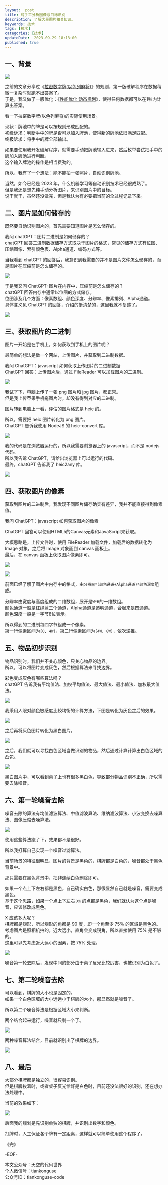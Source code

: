 ```yaml
---   
layout:  post  
title: 纯手工分析图像与目标识别  
description: 了解大量图片相关知识。  
keywords: 技术  
tags: [技术]    
categories: [技术]  
updateDate:  2023-09-29 18:13:00  
published: true  
---  
```



## 一、背景  


![](https://res2023.tiankonguse.com/images/2023/09/29/001.png)


之前的文章分享过《[拉密数字牌(以色列麻将)](https://mp.weixin.qq.com/s/RlkLPQRCBY8iUzCnM6c_qg)》的规则，第一版破解程序在数据稍微一复杂时就跑不出答案了。  
于是，我又做了一版优化：《[性能优化 动态规划](https://mp.weixin.qq.com/s/nRJq9gfPsmubnJFjxnnijQ)》，使得任何数据都可以在1秒内计算出答案。  


看一下拉密数字牌(以色列麻将)的实际使用场景。  


现状：牌池中的牌是可以按规则形成匹配的。  
初级诉求：判断手中的牌是否可以加入牌池，使得新的牌池依旧满足匹配。  
终极诉求：将手中的牌全部输出。  


如果要使用我开发破解程序，就需要手动把牌池输入进来，然后枚举尝试把手中的牌加入牌池进行判断。  
这个输入牌池的操作是相当费劲的。  


所以，我有了一个想法：能不能拍一张照片，自动识别牌池。  


当然，如今已经是 2023 年，什么机器学习等自动识别技术已经很成熟了。  
但是我还是想先纯手动分析图片，来识别图片中的目标。  
说干就干，虽然还没做完，但是我认为有必要把当前的全过程记录下来。   


## 二、图片是如何储存的  


既然要自动识别图片的，首先需要知道图片是怎么储存的。  


我问 chatGPT：图片二进制是如何储存的？  
chatGPT 回答二进制数据储存方式取决于图片的格式，常见的储存方式有位图、压缩图像、索引颜色表、Alpha通道、编码方式等。  


当我看到 chatGPT 的回答后，我意识到我需要的并不是图片文件怎么储存的，而是图片在压缩前是怎么储存的。  


![](https://res2023.tiankonguse.com/images/2023/09/29/002.png)



于是我又问 ChatGPT: 图片在内存中，压缩前是怎么储存的？  
chatGPT 回答内存中通常以位图的方式储存。  
位图涉及几个方面：像素数组、颜色深度、分辨率、像素排列、Alpha通道。  
具体含义见 ChatGPT 的回答，介绍的挺清楚的，这里我就不复述了。  


![](https://res2023.tiankonguse.com/images/2023/09/29/003.png)



## 三、获取图片的二进制  


图片一开始是在手机上，如何获取到手机上的图片呢？  


最简单的想法是做一个网站，上传图片，并获取到二进制数据。  


我问 ChatGPT：javascript 如何获取上传图片的二进制数据  
ChatGPT 回答：上传图片后，通过 FileReader 可以加载图片的二进制。  


![](https://res2023.tiankonguse.com/images/2023/09/29/004.png)


我试了下，电脑上传了一张 png 图片和 jpg 图片，都正常。  
但是我上传苹果手机拖图片时，却没有得到对应的二进制。  


图片转到电脑上一看，评估的图片格式是 heic 的。  


所以，需要把 heic 图片转化为 png 图片。  
ChatGPT 告诉我使用 NodeJS 的 heic-convert 库。  


![](https://res2023.tiankonguse.com/images/2023/09/29/005.png)


我的代码是在浏览器运行的，所以我需要浏览器上的 javascript，而不是 nodejs 代码。  
所以我告诉 ChatGPT，请给出浏览器上可以运行的代码。  
最终，chatGPT 告诉我了 heic2any 库。  


![](https://res2023.tiankonguse.com/images/2023/09/29/006.png)


## 四、获取图片的像素 


获取到图片的二进制后，我发现不同图片储存确实有差异，我并不能直接得到像素值。  


我问 ChatGPT：javascript 如何获取图片的像素  


ChatGPT 回答可以使用HTML5的Canvas元素和JavaScript来获取。  


大概思路是，上传文件时，使用 FileReader 加载文件，加载后的数据转化为 Image 对象，之后将 Image 对象画到 canvas 画板上。  
最后，在 canvas 画板上获取图片像素即可。  



![](https://res2023.tiankonguse.com/images/2023/09/29/007.png)


![](https://res2023.tiankonguse.com/images/2023/09/29/008.png)




前面已经了解了图片中内存中的格式，由`分辨率*(颜色通道+Alpha通道)*颜色深度`组成。  


分辨率由宽度与高度组成的二维数组，展开是`W*H`的一维数组。  
颜色通道一般是红绿蓝三个通道，Alpha通道是透明通道，合起来是四通道。  
颜色深度一般是一字节8位表示。  


所以得到的二进制每四字节组成一个像素。  
第一行像素区间为`[0, 4W)`，第二行像素区间为`[4W, 8W)`，依次递推。  


## 五、物品初步识别  


物品识别时，我们并不关心颜色，只关心物品的边界。  
所以，可以将图片变成灰色，然后根据算法来寻找边界。  


彩色变成灰色有哪些算法吗？  
chatGPT 告诉我有平均值法、加权平均值法、最大值法、最小值法、加权最大值法。  


![](https://res2023.tiankonguse.com/images/2023/09/29/009.png)


我采用人眼对颜色敏感度比较均衡的计算方法，下图是转化为灰色之后的效果。  


![](https://res2023.tiankonguse.com/images/2023/09/29/010.png)


之后再将灰色图片转化为黑白图片。  


![](https://res2023.tiankonguse.com/images/2023/09/29/011.png)


之后，我们就可以寻找白色区域当做识别的物品，然后通过计算计算出白色区域的凸包。  


![](https://res2023.tiankonguse.com/images/2023/09/29/012.png)


黑白图片中，可以看到桌子上也有很多黑白色，导致部分物品识别不正确，所以需要去除噪音。  


## 六、第一轮噪音去除


噪音去除的算法有均值滤波算法、中值滤波算法、维纳滤波算法、小波变换去噪算法、图像压缩去噪算法。  


![](https://res2023.tiankonguse.com/images/2023/09/29/013.png)


使用这些算法跑了下，效果都不是很好。  


所以我打算自己实现一个噪音过滤算法。  


当前场景的特征很明显，图片的背景是黑色的，棋牌都是白色的，噪音都处于黑色背景中。  


那只需要在黑色背景中，把非连续白色删除即可。  


如果一个点上下左右都是黑色，自己确实白色，那很显然自己就是噪音，需要变成黑色。  
基于这个思路，如果一个点上下左右 `X%` 的点都是黑色，我们就认为这个点是噪音，应该修改成黑色。  


X 应该多大呢？  
棋牌都是矩形，所以矩形的角都是 90 度，即一个角至少 75% 的区域是黑色的。  
考虑图片是照相机拍的，近大远小，直角会变成锐角，所以直接使用 75% 是不够的。  
这里可以先考虑近大远小的因素，按 75% 处理。  


![](https://res2023.tiankonguse.com/images/2023/09/29/014.png)


噪音第一轮去除后，发现中间的部分由于桌子反光比较厉害，也被识别为白色了。  


## 七、第二轮噪音去除


可以看到，棋牌的大小也是固定的。  
如果一个白色区域的大小远远小于棋牌的大小，那显然就是噪音了。  


所以第二个噪音算法是根据区域大小来判断。  


两个结合起来运行，噪音就只剩一个了。  


![](https://res2023.tiankonguse.com/images/2023/09/29/015.png)


两种噪音算法结合，目前就识别出了棋牌的边界。  


![](https://res2023.tiankonguse.com/images/2023/09/29/016.png)


## 八、最后   


大部分棋牌都是独立的，很容易识别。  
但是棋牌挨着时，或者桌子反光恰好是白色时，目前还没法很好的识别，还在想办法处理中。  


当前的效果如下：  


![](https://res2023.tiankonguse.com/images/2023/09/29/018.png)


后面我的规划是先识别单独的棋牌，并识别出数字和颜色。  


打牌时，人工保证各个牌有一定距离，这样就可以简单使用这个程序了。  



《完》  


-EOF-  



本文公众号：天空的代码世界  
个人微信号：tiankonguse  
公众号ID：tiankonguse-code  
  

